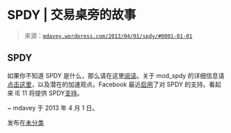 <!--yml

分类：未分类

日期：2024-05-18 06:28:46

-->

# SPDY | 交易桌旁的故事

> 来源：[`mdavey.wordpress.com/2013/04/01/spdy/#0001-01-01`](https://mdavey.wordpress.com/2013/04/01/spdy/#0001-01-01)

## SPDY

如果你不知道 SPDY 是什么，那么请在这里[阅读](http://www.chromium.org/spdy)。关于 mod_spdy 的详细信息请[点击这里](https://code.google.com/p/mod-spdy/)，以及潜在的加速观点。Facebook 最近[启用](http://zoompf.com/2013/03/facebook-adds-spdy-support)了对 SPDY 的支持。看起来 IE 11 将提供 SPDY[支持](http://withinwindows.com/within-windows/2013/4/1/blues-clues-internet-explorer-11-getting-spdy-support)。

~ mdavey 于 2013 年 4 月 1 日。

发布在[未分类](https://mdavey.wordpress.com/category/uncategorized/)
